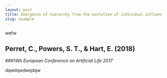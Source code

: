 ```yaml
---
layout: post
title: Emergence of hierarchy from the evolution of individual influence in an agent-based model.
slug: example
---
```

wefw

## **Perret, C.**, Powers, S. T., & Hart, E. (2018)

###*14th European Conference on Artificial Life 2017*

dqwdqwdwqdqw
